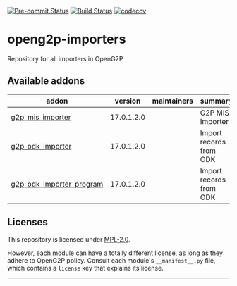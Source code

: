 
<!-- /!\ Non OCA Context : Set here the badge of your runbot / runboat instance. -->
[![Pre-commit Status](https://github.com/OpenG2P/openg2p-importer/actions/workflows/pre-commit.yml/badge.svg?branch=17.0-develop)](https://github.com/OpenG2P/openg2p-importer/actions/workflows/pre-commit.yml?query=branch%3A17.0-develop)
[![Build Status](https://github.com/OpenG2P/openg2p-importer/actions/workflows/test.yml/badge.svg?branch=17.0-develop)](https://github.com/OpenG2P/openg2p-importer/actions/workflows/test.yml?query=branch%3A17.0-develop)
[![codecov](https://codecov.io/gh/OpenG2P/openg2p-importer/branch/17.0-develop/graph/badge.svg)](https://codecov.io/gh/OpenG2P/openg2p-importer)
<!-- /!\ Non OCA Context : Set here the badge of your translation instance. -->

<!-- /!\ do not modify above this line -->

# openg2p-importers

Repository for all importers in OpenG2P

<!-- /!\ do not modify below this line -->

<!-- prettier-ignore-start -->

[//]: # (addons)

Available addons
----------------
addon | version | maintainers | summary
--- | --- | --- | ---
[g2p_mis_importer](g2p_mis_importer/) | 17.0.1.2.0 |  | G2P MIS Importer
[g2p_odk_importer](g2p_odk_importer/) | 17.0.1.2.0 |  | Import records from ODK
[g2p_odk_importer_program](g2p_odk_importer_program/) | 17.0.1.2.0 |  | Import records from ODK

[//]: # (end addons)

<!-- prettier-ignore-end -->

## Licenses

This repository is licensed under [MPL-2.0](LICENSE).

However, each module can have a totally different license, as long as they adhere to OpenG2P
policy. Consult each module's `__manifest__.py` file, which contains a `license` key
that explains its license.

----
<!-- /!\ Non OCA Context : Set here the full description of your organization. -->
